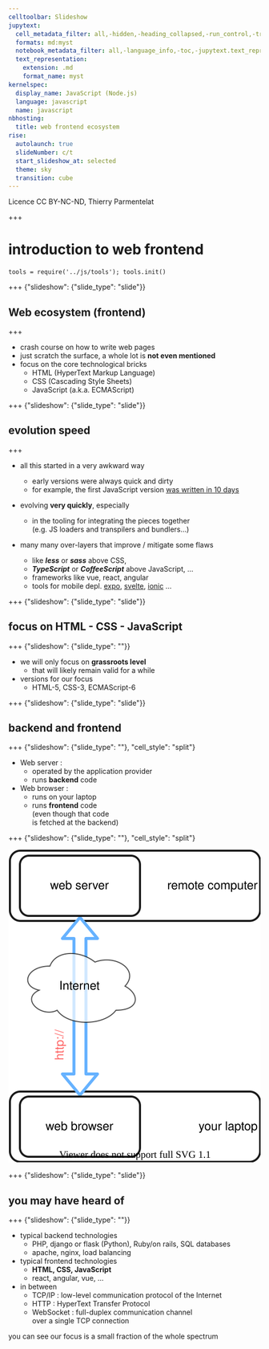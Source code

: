 ```yaml
---
celltoolbar: Slideshow
jupytext:
  cell_metadata_filter: all,-hidden,-heading_collapsed,-run_control,-trusted
  formats: md:myst
  notebook_metadata_filter: all,-language_info,-toc,-jupytext.text_representation.jupytext_version,-jupytext.text_representation.format_version
  text_representation:
    extension: .md
    format_name: myst
kernelspec:
  display_name: JavaScript (Node.js)
  language: javascript
  name: javascript
nbhosting:
  title: web frontend ecosystem
rise:
  autolaunch: true
  slideNumber: c/t
  start_slideshow_at: selected
  theme: sky
  transition: cube
---
```


Licence CC BY-NC-ND, Thierry Parmentelat

+++

# introduction to web frontend

```{code-cell}
tools = require('../js/tools'); tools.init()
```

+++ {"slideshow": {"slide_type": "slide"}}

## Web ecosystem (frontend)

+++

* crash course on how to write web pages  
* just scratch the surface, a whole lot is **not even mentioned**  
* focus on the core technological bricks
  * HTML (HyperText Markup Language)
  * CSS (Cascading Style Sheets)
  * JavaScript (a.k.a. ECMAScript)

+++ {"slideshow": {"slide_type": "slide"}}

## evolution speed

+++

* all this started in a very awkward way
  * early versions were always quick and dirty
  * for example, the first JavaScript version [was written in 10 days](https://thenewstack.io/brendan-eich-on-creating-javascript-in-10-days-and-what-hed-do-differently-today/)
* evolving **very quickly**, especially
  * in the tooling for integrating the pieces together  
    (e.g. JS loaders and transpilers and bundlers…)

* many many over-layers that improve / mitigate some flaws
  * like ***less*** or ***sass*** above CSS,  
  * ***TypeScript*** or ***CoffeeScript*** above JavaScript, …
  * frameworks like vue, react, angular
  * tools for mobile depl. [expo](https://expo.io),
    [svelte](https://svelte.dev), [ionic](https://ionicframework.com) …

+++ {"slideshow": {"slide_type": "slide"}}

##  focus on HTML - CSS - JavaScript

+++ {"slideshow": {"slide_type": ""}}

* we will only focus on **grassroots level**
  * that will likely remain valid for a while
* versions for our focus
  * HTML-5, CSS-3, ECMAScript-6

+++ {"slideshow": {"slide_type": "slide"}}

## backend and frontend

+++ {"slideshow": {"slide_type": ""}, "cell_style": "split"}

* Web server :  
  * operated by the application provider
  * runs **backend** code
* Web browser :   
  * runs on your laptop
  * runs **frontend** code  
    (even though that code  
    is fetched at the backend)

+++ {"slideshow": {"slide_type": ""}, "cell_style": "split"}

![](media/client-server.svg)

+++ {"slideshow": {"slide_type": "slide"}}

## you may have heard of

+++ {"slideshow": {"slide_type": ""}}

* typical backend technologies
  * PHP, django or flask (Python), Ruby/on rails, SQL databases
  * apache, nginx, load balancing
* typical frontend technologies
  * **HTML, CSS, JavaScript**
  * react, angular, vue, ...
* in between
  * TCP/IP : low-level communication protocol of the Internet
  * HTTP : HyperText Transfer Protocol
  * WebSocket : full-duplex communication channel  
    over a single TCP connection

you can see our focus is
a small fraction of the whole spectrum
